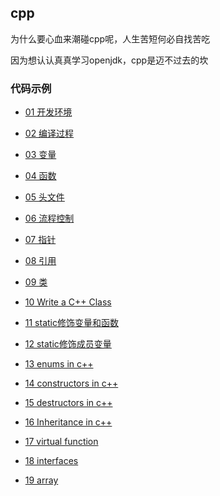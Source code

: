 cpp
---

为什么要心血来潮碰cpp呢，人生苦短何必自找苦吃

因为想认认真真学习openjdk，cpp是迈不过去的坎

### 代码示例

- [01 开发环境](./01/README.md)

- [02 编译过程](./02/README.md)

- [03 变量](./03/)

- [04 函数](./04/)

- [05 头文件](./05/)

- [06 流程控制](./06/README.md)

- [07 指针](./07/)

- [08 引用](./08/)

- [09 类](./09/README.md)

- [10 Write a C++ Class](./10/README.md)

- [11 static修饰变量和函数](./11/README.md)

- [12 static修饰成员变量](./12/README.md)

- [13 enums in c++](./13/README.md)

- [14 constructors in c++](./14/README.md)

- [15 destructors in c++](./15/README.md)

- [16 Inheritance in c++](./16/README.md)

- [17 virtual function](./17/README.md)

- [18 interfaces](./18/README.md)

- [19 array](./19/README.md)